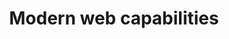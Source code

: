 ---
title: Modern web capabilities
description: The web is full of powerful capabilities and APIs. Take advantage of them in your web apps.
hosts:
  - thomassteiner
  - petelepage
primary_host:
  - thomassteiner
event_date: 2022-08-23
event_time: 9AM PT / 12PM ET / 5PM GMT
cal_link: "https://www.google.com/calendar/render?action=TEMPLATE&text=Modern+web+capabilities&details=The+web+is+full+of+powerful+capabilities+and+APIs.+Take+advantage+of+them+in+your+web+apps.&location=Twitter+Spaces&dates=20220823T160000Z%2F20220823T170000Z"
tags: twitter-space
audio: https://storage.googleapis.com/web-dev-uploads/file/X7g946Tojqe1w46oZXgE54ngb9r2/7ejv3GVjk11QgRRxUd6j.mp3
permalink: false
---